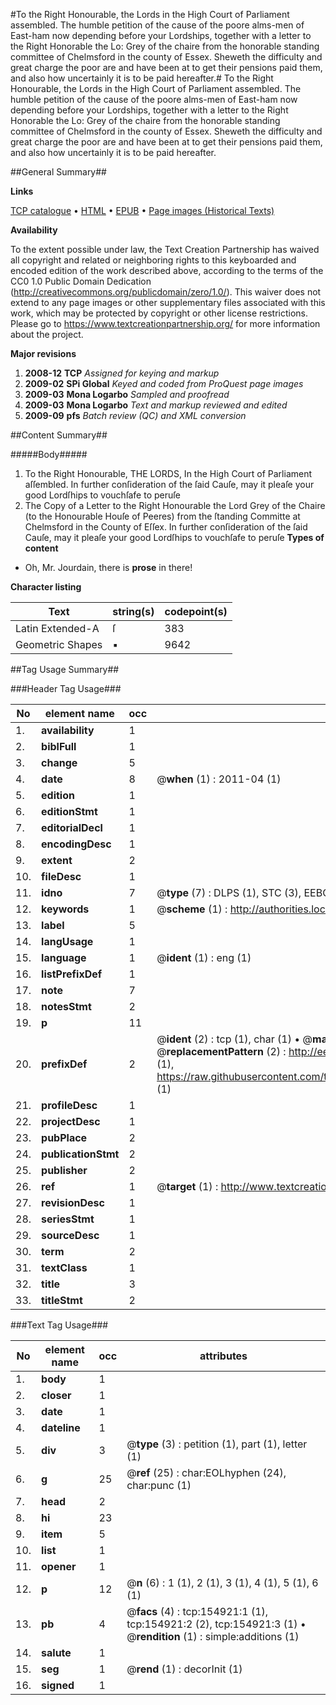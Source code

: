 #To the Right Honourable, the Lords in the High Court of Parliament assembled. The humble petition of the cause of the poore alms-men of East-ham now depending before your Lordships, together with a letter to the Right Honorable the Lo: Grey of the chaire from the honorable standing committee of Chelmsford in the county of Essex. Sheweth the difficulty and great charge the poor are and have been at to get their pensions paid them, and also how uncertainly it is to be paid hereafter.#
To the Right Honourable, the Lords in the High Court of Parliament assembled. The humble petition of the cause of the poore alms-men of East-ham now depending before your Lordships, together with a letter to the Right Honorable the Lo: Grey of the chaire from the honorable standing committee of Chelmsford in the county of Essex. Sheweth the difficulty and great charge the poor are and have been at to get their pensions paid them, and also how uncertainly it is to be paid hereafter.

##General Summary##

**Links**

[TCP catalogue](http://www.ota.ox.ac.uk/tcp/)  • 
[HTML](http://tei.it.ox.ac.uk/tcp/Texts-HTML/free/A94/A94637.html)  • 
[EPUB](http://tei.it.ox.ac.uk/tcp/Texts-EPUB/free/A94/A94637.epub) • 
[Page images (Historical Texts)](https://historicaltexts.jisc.ac.uk/eebo-99872200e)

**Availability**

To the extent possible under law, the Text Creation Partnership has waived all copyright and related or neighboring rights to this keyboarded and encoded edition of the work described above, according to the terms of the CC0 1.0 Public Domain Dedication (http://creativecommons.org/publicdomain/zero/1.0/). This waiver does not extend to any page images or other supplementary files associated with this work, which may be protected by copyright or other license restrictions. Please go to https://www.textcreationpartnership.org/ for more information about the project.

**Major revisions**

1. __2008-12__ __TCP__ *Assigned for keying and markup*
1. __2009-02__ __SPi Global__ *Keyed and coded from ProQuest page images*
1. __2009-03__ __Mona Logarbo__ *Sampled and proofread*
1. __2009-03__ __Mona Logarbo__ *Text and markup reviewed and edited*
1. __2009-09__ __pfs__ *Batch review (QC) and XML conversion*

##Content Summary##

#####Body#####

1. To the Right Honourable, THE LORDS, In the High Court of Parliament aſſembled.
In further conſideration of the ſaid Cauſe, may it pleaſe your good Lordſhips to vouchſafe to peruſe
1. The Copy of a Letter to the Right Honourable the Lord Grey of the Chaire (to the Honourable Houſe of Peeres) from the ſtanding Committe at Chelmsford in the County of Eſſex.
In further conſideration of the ſaid Cauſe, may it pleaſe your good Lordſhips to vouchſafe to peruſe
**Types of content**

  * Oh, Mr. Jourdain, there is **prose** in there!

**Character listing**


|Text|string(s)|codepoint(s)|
|---|---|---|
|Latin Extended-A|ſ|383|
|Geometric Shapes|▪|9642|

##Tag Usage Summary##

###Header Tag Usage###

|No|element name|occ|attributes|
|---|---|---|---|
|1.|__availability__|1||
|2.|__biblFull__|1||
|3.|__change__|5||
|4.|__date__|8| @__when__ (1) : 2011-04 (1)|
|5.|__edition__|1||
|6.|__editionStmt__|1||
|7.|__editorialDecl__|1||
|8.|__encodingDesc__|1||
|9.|__extent__|2||
|10.|__fileDesc__|1||
|11.|__idno__|7| @__type__ (7) : DLPS (1), STC (3), EEBO-CITATION (1), PROQUEST (1), VID (1)|
|12.|__keywords__|1| @__scheme__ (1) : http://authorities.loc.gov/ (1)|
|13.|__label__|5||
|14.|__langUsage__|1||
|15.|__language__|1| @__ident__ (1) : eng (1)|
|16.|__listPrefixDef__|1||
|17.|__note__|7||
|18.|__notesStmt__|2||
|19.|__p__|11||
|20.|__prefixDef__|2| @__ident__ (2) : tcp (1), char (1)  •  @__matchPattern__ (2) : ([0-9\-]+):([0-9IVX]+) (1), (.+) (1)  •  @__replacementPattern__ (2) : http://eebo.chadwyck.com/downloadtiff?vid=$1&page=$2 (1), https://raw.githubusercontent.com/textcreationpartnership/Texts/master/tcpchars.xml#$1 (1)|
|21.|__profileDesc__|1||
|22.|__projectDesc__|1||
|23.|__pubPlace__|2||
|24.|__publicationStmt__|2||
|25.|__publisher__|2||
|26.|__ref__|1| @__target__ (1) : http://www.textcreationpartnership.org/docs/. (1)|
|27.|__revisionDesc__|1||
|28.|__seriesStmt__|1||
|29.|__sourceDesc__|1||
|30.|__term__|2||
|31.|__textClass__|1||
|32.|__title__|3||
|33.|__titleStmt__|2||


###Text Tag Usage###

|No|element name|occ|attributes|
|---|---|---|---|
|1.|__body__|1||
|2.|__closer__|1||
|3.|__date__|1||
|4.|__dateline__|1||
|5.|__div__|3| @__type__ (3) : petition (1), part (1), letter (1)|
|6.|__g__|25| @__ref__ (25) : char:EOLhyphen (24), char:punc (1)|
|7.|__head__|2||
|8.|__hi__|23||
|9.|__item__|5||
|10.|__list__|1||
|11.|__opener__|1||
|12.|__p__|12| @__n__ (6) : 1 (1), 2 (1), 3 (1), 4 (1), 5 (1), 6 (1)|
|13.|__pb__|4| @__facs__ (4) : tcp:154921:1 (1), tcp:154921:2 (2), tcp:154921:3 (1)  •  @__rendition__ (1) : simple:additions (1)|
|14.|__salute__|1||
|15.|__seg__|1| @__rend__ (1) : decorInit (1)|
|16.|__signed__|1||
